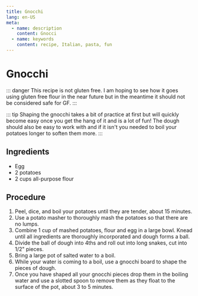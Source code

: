 ```yaml
---
title: Gnocchi
lang: en-US
meta:
  - name: description
    content: Gnocci
  - name: keywords
    content: recipe, Italian, pasta, fun
---
```


# Gnocchi

::: danger
This recipe is not gluten free. I am hoping to see how it goes using gluten free flour in the near future but in the meantime it should not be considered safe for GF.
:::

::: tip
Shaping the gnocchi takes a bit of practice at first but will quickly become easy once you get the hang of it and is a lot of fun! The dough should also be easy to work with and if it isn't you needed to boil your potatoes longer to soften them more.
:::

## Ingredients
* Egg
* 2 potatoes
* 2 cups all-purpose flour

## Procedure
1. Peel, dice, and boil your potatoes until they are tender, about 15 minutes.
2. Use a potato masher to thoroughly mash the potatoes so that there are no lumps.
3. Combine 1 cup of mashed potatoes, flour and egg in a large bowl. Knead until all ingredients are thoroughly incorporated and dough forms a ball.
4. Divide the ball of dough into 4ths and roll out into long snakes, cut into 1/2" pieces.
5. Bring a large pot of salted water to a boil.
6. While your water is coming to a boil, use a gnocchi board to shape the pieces of dough.
7. Once you have shaped all your gnocchi pieces drop them in the boiling water and use a slotted spoon to remove them as they float to the surface of the pot, about 3 to 5 minutes.
 

